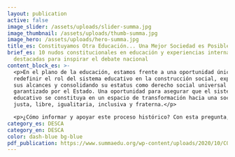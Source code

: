 ```yaml
---
layout: publication
active: false
image_slider: /assets/uploads/slider-summa.jpg
image_thumbnail: /assets/uploads/thumb-summa.jpg
image_hero: /assets/uploads/hero-summa.jpg
title_es: Constituyamos Otra Educación... Una Mejor Sociedad es Posible
brief_es: 10 nudos constitucionales en educación y experiencias internacionales
  destacadas para inspirar el debate nacional
content_block_es: >-
  <p>En el plano de la educación, estamos frente a una oportunidad única para
  redefinir el rol del sistema educativo en la construcción social, expandiendo
  sus alcances y consolidando su estatus como derecho social universal
  garantizado por el Estado. Una oportunidad para asegurar que el sistema
  educativo se constituya en un espacio de transformación hacia una sociedad más
  justa, libre, igualitaria, inclusiva y fraterna.</p>

  <p>¿Cómo informar y apoyar este proceso histórico? Con esta pregunta, este documento sintetiza sucintamente los principales hallazgos y conclusiones del estudio sobre experiencias constitucionales destacadas en educación, elaborado por los mismos autores y disponible desde diciembre 2020 en SUMMA y la Iniciativa Global para los Derechos Económicos, Sociales y Culturales. Dicho estudio tiene como objetivo realizar un profundo análisis crítico y constructivo del derecho a la educación en la constitución actual, identificando aquellos elementos fundamentales que hoy se omiten, están incluidos de manera insuficiente o deben ser modificados. A partir de las falencias identificadas se analizan alternativas constitucionales, considerando los estándares internacionales de derechos humanos y aprovechando las lecciones que se desprenden de la experiencia internacional comparada. Esta última es clave pues permite verificar e ilustrar concretamente cómo otros países han logrado encarnar y traducir los principios de libertad, igualdad, fraternidad e inclusión en sus constituciones y sistemas educativos.</p>
category_es: DESCA
category_en: DESCA
color: dash-blue bg-blue
pdf_publication: https://www.summaedu.org/wp-content/uploads/2020/10/CONSTITUYENTE-DOC_FINAL_PAG.pdf
---
```

